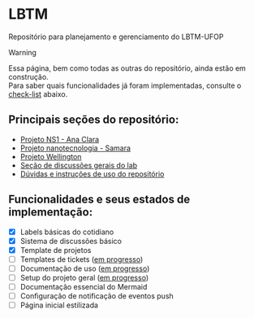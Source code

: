 # LBTM
Repositório para planejamento e gerenciamento do LBTM-UFOP
> [!WARNING]
> Essa página, bem como todas as outras do repositório, ainda estão em construção.<br>
> Para saber quais funcionalidades já foram implementadas, consulte o [check-list](#checklist) abaixo.

## Principais seções do repositório:
- [Projeto NS1 - Ana Clara](https://github.com/Neblinus/LBTM/tree/main/Fluxos%20de%20Projetos/ProjetoNS1)
- [Projeto nanotecnologia - Samara](https://github.com/Neblinus/LBTM/tree/main/Fluxos%20de%20Projetos/ProjetoNano)
- [Projeto Wellington](https://github.com/Neblinus/LBTM/tree/main/Fluxos%20de%20Projetos/ProjetoWellington)
- [Seção de discussões gerais do lab](https://github.com/Neblinus/LBTM/discussions/categories/discuss%C3%A3o-geral)
- [Dúvidas e instruções de uso do repositório](https://github.com/Neblinus/LBTM/tree/main/Guia%20de%20Uso)


<a name="checklist"></a>

## Funcionalidades e seus estados de implementação:
- [x] Labels básicas do cotidiano
- [x] Sistema de discussões básico
- [x] Template de projetos
- [ ] Templates de tickets (<ins>em progresso</ins>)
- [ ] Documentação de uso (<ins>em progresso</ins>)
- [ ] Setup do projeto geral (<ins>em progresso</ins>)
- [ ] Documentação essencial do Mermaid
- [ ] Configuração de notificação de eventos push
- [ ] Página inicial estilizada
